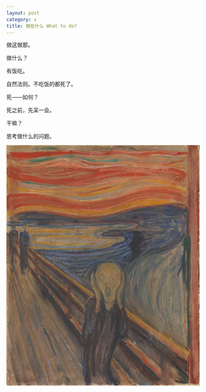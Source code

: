 ```yaml
---
layout: post
category: x
title: 做些什么 What to do?
---
```


做这做那。

做什么？

有饭吃。

自然法则。不吃饭的都死了。

死——如何？

死之前，先呆一会。

干嘛？

思考做什么的问题。

![scream.webp](/assets/img/scream.webp)
